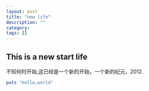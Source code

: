 ```yaml
---
layout: post
title: "new life"
description: ""
category:
tags: []
---
```

## This is a new start life
不知何时开始,这已经是一个新的开始，一个新的纪元，2012.</br>

```ruby
puts "hello,world"
```

